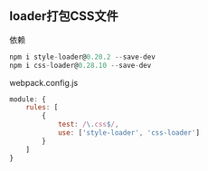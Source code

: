 ## loader打包CSS文件

依赖
```js
npm i style-loader@0.20.2 --save-dev
npm i css-loader@0.28.10 --save-dev
```

webpack.config.js
```js
module: {
    rules: [
        {
            test: /\.css$/, 
            use: ['style-loader', 'css-loader']
        }
    ]
}
```